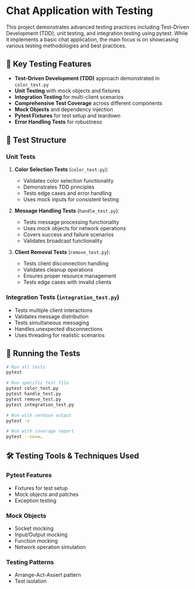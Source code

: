 # Chat Application with Testing

This project demonstrates advanced testing practices including Test-Driven Development (TDD), unit testing, and integration testing using pytest. While it implements a basic chat application, the main focus is on showcasing various testing methodologies and best practices.

## 🎯 Key Testing Features

- **Test-Driven Development (TDD)** approach demonstrated in `color_test.py`
- **Unit Testing** with mock objects and fixtures
- **Integration Testing** for multi-client scenarios
- **Comprehensive Test Coverage** across different components
- **Mock Objects** and dependency injection
- **Pytest Fixtures** for test setup and teardown
- **Error Handling Tests** for robustness

## 🧪 Test Structure

### Unit Tests

1. **Color Selection Tests** (`color_test.py`):
   - Validates color selection functionality
   - Demonstrates TDD principles
   - Tests edge cases and error handling
   - Uses mock inputs for consistent testing

2. **Message Handling Tests** (`handle_test.py`):
   - Tests message processing functionality
   - Uses mock objects for network operations
   - Covers success and failure scenarios
   - Validates broadcast functionality

3. **Client Removal Tests** (`remove_test.py`):
   - Tests client disconnection handling
   - Validates cleanup operations
   - Ensures proper resource management
   - Tests edge cases with invalid clients

### Integration Tests (`integration_test.py`)

- Tests multiple client interactions
- Validates message distribution
- Tests simultaneous messaging
- Handles unexpected disconnections
- Uses threading for realistic scenarios

## 🚀 Running the Tests

```bash
# Run all tests
pytest

# Run specific test file
pytest color_test.py
pytest handle_test.py
pytest remove_test.py
pytest integration_test.py

# Run with verbose output
pytest -v

# Run with coverage report
pytest --cov=.
```
## 🛠️ Testing Tools & Techniques Used

### Pytest Features
- Fixtures for test setup
- Mock objects and patches
- Exception testing

### Mock Objects
- Socket mocking
- Input/Output mocking
- Function mocking
- Network operation simulation

### Testing Patterns
- Arrange-Act-Assert pattern
- Test isolation
